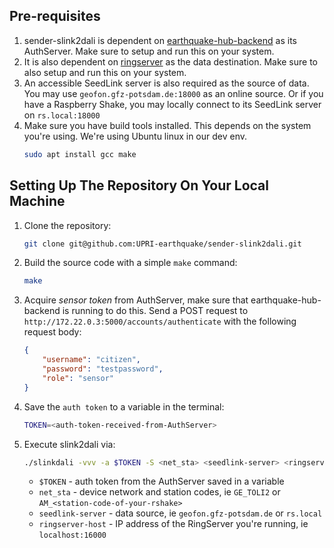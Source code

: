 ## Pre-requisites
1. sender-slink2dali is dependent on [earthquake-hub-backend](https://github.com/UPRI-earthquake/earthquake-hub-backend) as its AuthServer. Make sure to setup and run this on your system.
2. It is also dependent on [ringserver](https://github.com/UPRI-earthquake/receiver-ringserver) as the data destination. Make sure to also setup and run this on your system.
3. An accessible SeedLink server is also required as the source of data. You may use `geofon.gfz-potsdam.de:18000` as an online source. Or if you have a Raspberry Shake, you may locally connect to its SeedLink server on `rs.local:18000`
4. Make sure you have build tools installed. This depends on the system you're using. We're using Ubuntu linux in our dev env. 
    ```bash
    sudo apt install gcc make
    ```

## Setting Up The Repository On Your Local Machine
1. Clone the repository:
    ```bash
    git clone git@github.com:UPRI-earthquake/sender-slink2dali.git
    ```
2. Build the source code with a simple `make` command:
    ```bash
    make
    ```
3. Acquire *sensor token* from AuthServer, make sure that earthquake-hub-backend is running to do this. Send a POST request to `http://172.22.0.3:5000/accounts/authenticate` with the following request body:
    ```json
    {
        "username": "citizen",
        "password": "testpassword",
        "role": "sensor"
    }
    ```
4. Save the `auth token` to a variable in the terminal:
    ```bash
    TOKEN=<auth-token-received-from-AuthServer>
    ```
5. Execute slink2dali via:
    ```bash
    ./slinkdali -vvv -a $TOKEN -S <net_sta> <seedlink-server> <ringserver-host>
    ```
    - `$TOKEN` - auth token from the AuthServer saved in a variable
    - `net_sta` - device network and station codes, ie `GE_TOLI2` or `AM_<station-code-of-your-rshake>`
    - `seedlink-server` - data source, ie `geofon.gfz-potsdam.de` or `rs.local`
    - `ringserver-host` - IP address of the RingServer you're running, ie `localhost:16000`
